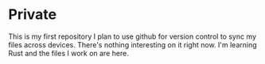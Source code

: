 # Private
This is my first repository
I plan to use github for version control to sync my files across devices.
There's nothing interesting on it right now.
I'm learning Rust and the files I work on are here.
